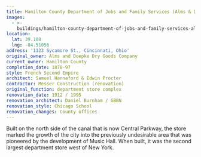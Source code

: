 ```yaml
---
title: Hamilton County Department of Jobs and Family Services (Alms & Doepke Bldg.)
images:
  - >-
    buildings/hamilton-county-department-of-jobs-and-family-services-alms-and-doepke-bldg/hamilton-county-department-of-jobs-and-family-services-alms-and-doepke-bldg-0_fjryul
location:
  lat: 39.108
  lng: -84.51056
address: '1123 Sycamore St., Cincinnati, Ohio'
original_owner: Alms and Doepke Dry Goods Company
current_owner: Hamilton County
completion_date: 1878-97
style: French Second Empire
architect: Samuel Hannaford & Edwin Procter
contractor: Messer Construction (renovation)
original_function: department store complex
renovation_date: 1912 / 1995
renovation_architect: Daniel Burnham / GBBN
renovation_style: Chicago School
renovation_changes: County offices
---
```


Built on the north side of the canal that is now Central Parkway, the store marked the growth of the city into the previously undesirable area that was pioneered by the development of Music Hall. When built, it was the second largest department store west of New York.
